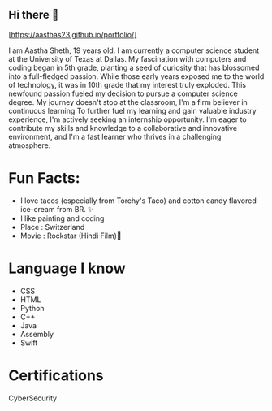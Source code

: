 ## Hi there 👋

[https://aasthas23.github.io/portfolio/]

I am Aastha Sheth, 19 years old. I am currently a computer science student at the University of Texas at Dallas. My fascination with computers and coding began in 5th grade, planting a seed of curiosity that has blossomed into a full-fledged passion. While those early years exposed me to the world of technology, it was in 10th grade that my interest truly exploded. This newfound passion fueled my decision to pursue a computer science degree. My journey doesn't stop at the classroom, I'm a firm believer in continuous learning
To further fuel my learning and gain valuable industry experience, I'm actively seeking an internship opportunity. I'm eager to contribute my skills and knowledge to a collaborative and innovative environment, and I'm a fast learner who thrives in a challenging atmosphere.

# Fun Facts:
- I love tacos (especially from Torchy's Taco) and cotton candy flavored ice-cream from BR. ✨
- I like painting and coding
- Place : Switzerland 
- Movie : Rockstar (Hindi Film)🎸 


# Language I know
- CSS
- HTML
- Python
- C++
- Java
- Assembly
- Swift

# Certifications
CyberSecurity

<!--
**aasthas23/aasthas23** is a ✨ _special_ ✨ repository because its `README.md` (this file) appears on your GitHub profile.

Here are some ideas to get you started:

- 🔭 I’m currently working on ...
- 🌱 I’m currently learning ...
- 👯 I’m looking to collaborate on ...
- 🤔 I’m looking for help with ...
- 💬 Ask me about ...
- 📫 How to reach me: ...
- 😄 Pronouns: ...
- ⚡ Fun fact: ...
-->

